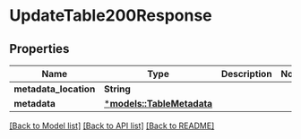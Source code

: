 # UpdateTable200Response

## Properties
Name | Type | Description | Notes
------------ | ------------- | ------------- | -------------
**metadata_location** | **String** |  | 
**metadata** | [***models::TableMetadata**](TableMetadata.md) |  | 

[[Back to Model list]](../README.md#documentation-for-models) [[Back to API list]](../README.md#documentation-for-api-endpoints) [[Back to README]](../README.md)


